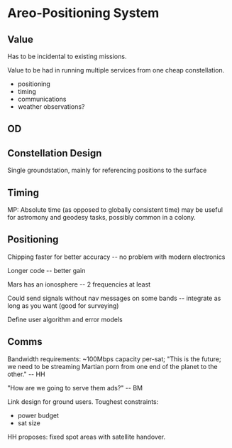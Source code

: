 Areo-Positioning System
=======================

Value
-----

Has to be incidental to existing missions.

Value to be had in running multiple services from one cheap
constellation.
  - positioning
  - timing
  - communications
  - weather observations?

OD
--

Constellation Design
--------------------

Single groundstation, mainly for referencing positions to the surface

Timing
------

MP: Absolute time (as opposed to globally consistent time) may be
useful for astromony and geodesy tasks, possibly common in a colony.

Positioning
-----------

Chipping faster for better accuracy -- no problem with modern electronics

Longer code -- better gain

Mars has an ionosphere -- 2 frequencies at least

Could send signals without nav messages on some bands -- integrate as
long as you want (good for surveying)

Define user algorithm and error models

Comms
-----

Bandwidth requirements: ~100Mbps capacity per-sat; "This is the
future; we need to be streaming Martian porn from one end of the
planet to the other." -- HH

"How are we going to serve them ads?"  -- BM

Link design for ground users.  Toughest constraints:
  - power budget
  - sat size

HH proposes: fixed spot areas with satellite handover.
